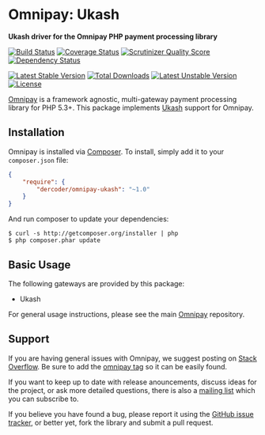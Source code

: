# Omnipay: Ukash

**Ukash driver for the Omnipay PHP payment processing library**

[![Build Status](https://travis-ci.org/dercoder/omnipay-ukash.png?branch=master)](https://travis-ci.org/dercoder/omnipay-ukash)
[![Coverage Status](https://coveralls.io/repos/dercoder/omnipay-ukash/badge.png?branch=master)](https://coveralls.io/r/dercoder/omnipay-ukash?branch=master)
[![Scrutinizer Quality Score](https://scrutinizer-ci.com/g/dercoder/omnipay-ukash/badges/quality-score.png?s=dcf9b443507469bb5f65fb6dbeb2f2d3d39c3eeb)](https://scrutinizer-ci.com/g/dercoder/omnipay-ukash/)
[![Dependency Status](https://www.versioneye.com/user/projects/52e8db95ec13757beb00000c/badge.png)](https://www.versioneye.com/user/projects/52e8db95ec13757beb00000c)

[![Latest Stable Version](https://poser.pugx.org/dercoder/omnipay-ukash/v/stable.png)](https://packagist.org/packages/dercoder/omnipay-ukash)
[![Total Downloads](https://poser.pugx.org/dercoder/omnipay-ukash/downloads.png)](https://packagist.org/packages/dercoder/omnipay-ukash)
[![Latest Unstable Version](https://poser.pugx.org/dercoder/omnipay-ukash/v/unstable.png)](https://packagist.org/packages/dercoder/omnipay-ukash)
[![License](https://poser.pugx.org/dercoder/omnipay-ukash/license.png)](https://packagist.org/packages/dercoder/omnipay-ukash)

[Omnipay](https://github.com/omnipay/omnipay) is a framework agnostic, multi-gateway payment
processing library for PHP 5.3+. This package implements [Ukash](http://www.ukash.com) support for Omnipay.

## Installation

Omnipay is installed via [Composer](http://getcomposer.org/). To install, simply add it
to your `composer.json` file:

```json
{
    "require": {
        "dercoder/omnipay-ukash": "~1.0"
    }
}
```

And run composer to update your dependencies:

    $ curl -s http://getcomposer.org/installer | php
    $ php composer.phar update

## Basic Usage

The following gateways are provided by this package:

* Ukash

For general usage instructions, please see the main [Omnipay](https://github.com/omnipay/omnipay)
repository.

## Support

If you are having general issues with Omnipay, we suggest posting on
[Stack Overflow](http://stackoverflow.com/). Be sure to add the
[omnipay tag](http://stackoverflow.com/questions/tagged/omnipay) so it can be easily found.

If you want to keep up to date with release anouncements, discuss ideas for the project,
or ask more detailed questions, there is also a [mailing list](https://groups.google.com/forum/#!forum/omnipay) which
you can subscribe to.

If you believe you have found a bug, please report it using the [GitHub issue tracker](https://github.com/dercoder/omnipay-ukash/issues),
or better yet, fork the library and submit a pull request.